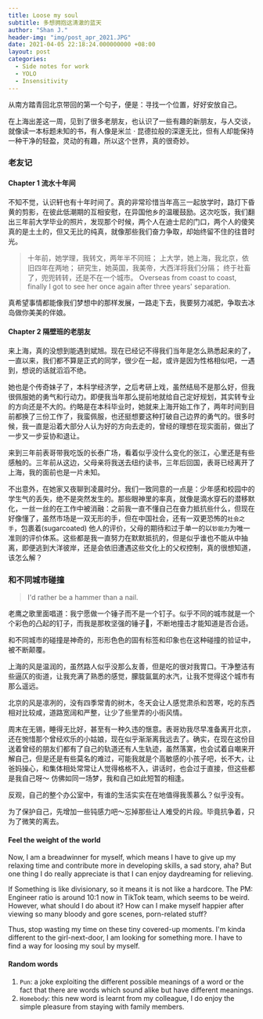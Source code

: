 ```yaml
---
title: Loose my soul
subtitle: 多想拥抱这清澈的蓝天
author: "Shan J."
header-img: "img/post_apr_2021.JPG"
date: 2021-04-05 22:18:24.000000000 +08:00
layout: post
categories:
  - Side notes for work
  - YOLO
  - Insensitivity
---
```


从南方踏青回北京带回的第一个句子，便是：寻找一个位置，好好安放自己。

在上海出差这一周，见到了很多老朋友，也认识了一些有趣的新朋友，与人交谈，就像读一本标题未知的书，有人像是米兰 · 昆德拉般的深邃无比，但有人却能保持一种干净的轻盈，灵动的有趣，所以这个世界，真的很奇妙。

### 老友记
#### Chapter 1 流水十年间

不知不觉，认识轩也有十年时间了。真的非常珍惜当年高三一起放学时，路灯下昏黄的剪影，在彼此低潮期的互相安慰，在异国他乡的温暖鼓励。这次吃饭，我们翻出三年前大学毕业的照片，发现那个时候，两个人在迪士尼的门口，两个人的傻笑真的是土土的，但又无比的纯真，就像那些我们奋力争取，却始终留不住的往昔时光。

> 十年前，她学理，我转文，两年半不同班；
> 上大学，她上海，我北京，依旧四年在两地；
> 研究生，她英国，我美帝，大西洋将我们分隔；
> 终于社畜了，兜兜转转，还是不在一个城市。
> Overseas from coast to coast, finally I got to see her once again after three years' separation.

真希望事情都能像我们梦想中的那样发展，一路走下去，我要努力减肥，争取去冰岛做你美美的伴娘。

#### Chapter 2 隔壁班的老朋友

来上海，真的没想到能遇到斌旭。现在已经记不得我们当年是怎么熟悉起来的了，一直以来，我们都不算是正式的同学，很少在一起，或许是因为性格相似吧，一遇到，想说的话就滔滔不绝。

她也是个传奇妹子了，本科学经济学，之后考研上戏，虽然结局不是那么好，但我很佩服她的勇气和行动力。即便我当年那么提前地就给自己定好规划，其实转专业的方向还是不大的。约略是在本科毕业时，她就来上海开始工作了，两年时间到目前都换了三份工作了，我蛮佩服，也还挺想要这种打破自己边界的勇气的。很多时候，我一直是沿着大部分人认为好的方向去走的，曾经的理想在现实面前，做出了一步又一步妥协和退让。

来到三年前表哥带我吃饭的长泰广场，看着似乎没什么变化的张江，心里还是有些感触的。三年前从这边，父母亲将我送去纽约读书，三年后回国，表哥已经离开了上海，我的面前也是一片未知。

不出意外，在她家又夜聊到凌晨时分。我们一致同意的一点是：少年感和校园中的学生气的丢失，绝不是突然发生的。那些眼神里的率真，就像是滴水穿石的潜移默化，一丝一丝的在工作中被消融：之前我一直不懂自己在奋力抵抗些什么，但现在好像懂了，虽然市场是一双无形的手，但在中国社会，还有一双更恐怖的`社会之手`，包裹着(sugarcoated) 他人的评价，父母的期待和过于单一的以`钞能力`为唯一准则的评价体系。这些都是我一直努力在默默抵抗的，但是似乎谁也不能从中抽离，即便逃到大洋彼岸，还是会依旧遭遇这些文化上的父权控制，真的很想知道，该怎么解？

### 和不同城市碰撞

> I'd rather be a hammer than a nail.

老鹰之歌里面唱道：我宁愿做一个锤子而不是一个钉子。似乎不同的城市就是一个个彩色的凸起的钉子，而我是那枚坚强的锤子🔨，不断地撞击才能知道是否合适。

和不同城市的碰撞是神奇的，形形色色的固有标签和印象也在这种碰撞的验证中，被不断颠覆。

上海的风是温润的，虽然路人似乎没那么友善，但是吃的很对我胃口。干净整洁有些逼仄的街道，让我充满了熟悉的感觉，朦胧氤氲的水汽，让我不觉得这个城市有那么遥远。

北京的风是凛冽的，没有四季常青的树木，冬天会让人感觉肃杀和苦寒，吃的东西相对比较咸，道路宽阔和严整，让少了些里弄的小街风情。

周末在无锡，睡得无比好，甚至有一种久违的惬意。表哥劝我尽早准备离开北京，还在惋惜那个曾经欢乐的小姑娘，现在似乎渐渐离我远去了。确实，在现在这份目送着曾经的朋友们都有了自己的轨道还有人生轨迹，虽然落寞，也会试着自嘲来开解自己，但是还是有些莫名的难过，可能我就是个高敏感的小孩子吧，长不大，让爸妈操心，和集体相处常常让人觉得格格不入，讲话时，也会过于直接，但这些都是我自己呀～ 仿佛如同一场梦，我和自己如此短暂的相逢。

反观，自己的整个办公室中，有谁的生活实实在在地值得我羡慕么？似乎没有。

为了保护自己，先增加一些钝感力吧～忘掉那些让人难受的片段。毕竟抗争着，只为了微笑的离去。

#### Feel the weight of the world

Now, I am a breadwinner for myself, which means I have to give up my relaxing time and contribute more in developing skills, a sad story, aha? But one thing I do really appreciate is that I can enjoy daydreaming for relieving.

If Something is like divisionary, so it means it is not like a hardcore. The PM: Engineer ratio is around 10:1 now in TikTok team, which seems to be weird. However, what should I do about it? How can I make myself happier after viewing so many bloody and gore scenes, porn-related stuff?

Thus, stop wasting my time on these tiny covered-up moments. I'm kinda different to the girl-next-door, I am looking for something more. I have to find a way for loosing my soul by myself.

#### Random words

1. `Pun`: a joke exploiting the different possible meanings of a word or the fact that there are words which sound alike but have different meanings.
2. `Homebody`: this new word is learnt from my colleague, I do enjoy the simple pleasure from staying with family members.
